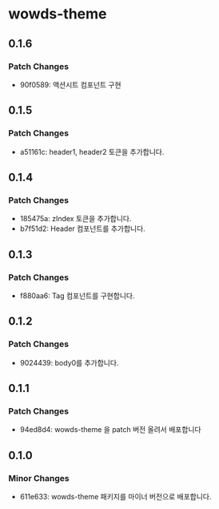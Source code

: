# wowds-theme

## 0.1.6

### Patch Changes

- 90f0589: 액션시트 컴포넌트 구현

## 0.1.5

### Patch Changes

- a51161c: header1, header2 토큰을 추가합니다.

## 0.1.4

### Patch Changes

- 185475a: zIndex 토큰을 추가합니다.
- b7f51d2: Header 컴포넌트를 추가합니다.

## 0.1.3

### Patch Changes

- f880aa6: Tag 컴포넌트를 구현합니다.

## 0.1.2

### Patch Changes

- 9024439: body0를 추가합니다.

## 0.1.1

### Patch Changes

- 94ed8d4: wowds-theme 을 patch 버전 올려서 배포합니다

## 0.1.0

### Minor Changes

- 611e633: wowds-theme 패키지를 마이너 버전으로 배포합니다.
